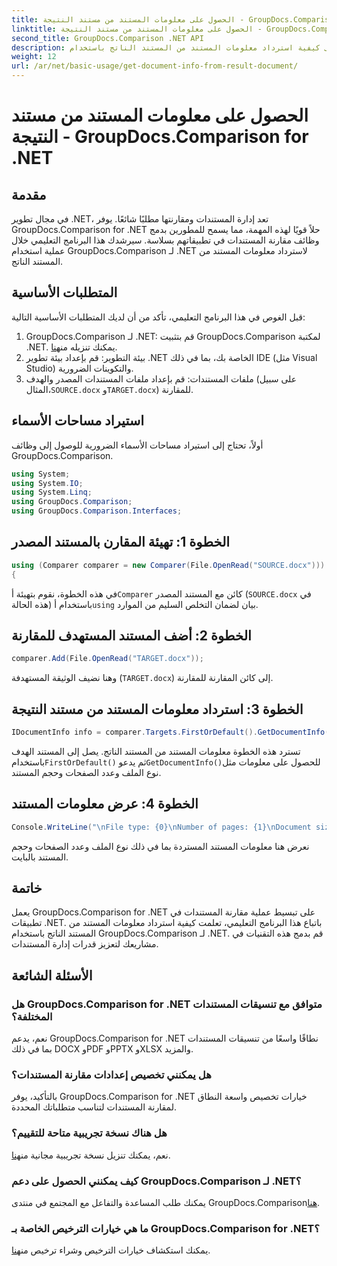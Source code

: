```yaml
---
title: الحصول على معلومات المستند من مستند النتيجة - GroupDocs.Comparison for .NET
linktitle: الحصول على معلومات المستند من مستند النتيجة - GroupDocs.Comparison for .NET
second_title: GroupDocs.Comparison .NET API
description: تعرف على كيفية استرداد معلومات المستند من المستند الناتج باستخدام GroupDocs.Comparison for .NET. شرح الخطوات السهلة لمطوري .NET.
weight: 12
url: /ar/net/basic-usage/get-document-info-from-result-document/
---
```


# الحصول على معلومات المستند من مستند النتيجة - GroupDocs.Comparison for .NET

## مقدمة
في مجال تطوير .NET، تعد إدارة المستندات ومقارنتها مطلبًا شائعًا. يوفر GroupDocs.Comparison for .NET حلاً قويًا لهذه المهمة، مما يسمح للمطورين بدمج وظائف مقارنة المستندات في تطبيقاتهم بسلاسة. سيرشدك هذا البرنامج التعليمي خلال عملية استخدام GroupDocs.Comparison لـ .NET لاسترداد معلومات المستند من المستند الناتج. 
## المتطلبات الأساسية
قبل الغوص في هذا البرنامج التعليمي، تأكد من أن لديك المتطلبات الأساسية التالية:
1. GroupDocs.Comparison لـ .NET: قم بتثبيت GroupDocs.Comparison لمكتبة .NET. يمكنك تنزيله من[هنا](https://releases.groupdocs.com/comparison/net/).
2. بيئة التطوير: قم بإعداد بيئة تطوير .NET الخاصة بك، بما في ذلك IDE (مثل Visual Studio) والتكوينات الضرورية.
3.  ملفات المستندات: قم بإعداد ملفات المستندات المصدر والهدف (على سبيل المثال،`SOURCE.docx` و`TARGET.docx`) للمقارنة.

## استيراد مساحات الأسماء
أولاً، تحتاج إلى استيراد مساحات الأسماء الضرورية للوصول إلى وظائف GroupDocs.Comparison.

```csharp
using System;
using System.IO;
using System.Linq;
using GroupDocs.Comparison;
using GroupDocs.Comparison.Interfaces;
```

## الخطوة 1: تهيئة المقارن بالمستند المصدر
```csharp
using (Comparer comparer = new Comparer(File.OpenRead("SOURCE.docx")))
{
```
 في هذه الخطوة، نقوم بتهيئة أ`Comparer` كائن مع المستند المصدر (`SOURCE.docx` في هذه الحالة) باستخدام أ`using` بيان لضمان التخلص السليم من الموارد.
## الخطوة 2: أضف المستند المستهدف للمقارنة
```csharp
comparer.Add(File.OpenRead("TARGET.docx"));
```
وهنا نضيف الوثيقة المستهدفة (`TARGET.docx`) إلى كائن المقارنة للمقارنة.
## الخطوة 3: استرداد معلومات المستند من مستند النتيجة
```csharp
IDocumentInfo info = comparer.Targets.FirstOrDefault().GetDocumentInfo();
```
 تسترد هذه الخطوة معلومات المستند من المستند الناتج. يصل إلى المستند الهدف باستخدام`FirstOrDefault()` ثم يدعو`GetDocumentInfo()`للحصول على معلومات مثل نوع الملف وعدد الصفحات وحجم المستند.
## الخطوة 4: عرض معلومات المستند
```csharp
Console.WriteLine("\nFile type: {0}\nNumber of pages: {1}\nDocument size: {2} bytes", info.FileType, info.PageCount, info.Size);
```
نعرض هنا معلومات المستند المستردة بما في ذلك نوع الملف وعدد الصفحات وحجم المستند بالبايت.

## خاتمة
يعمل GroupDocs.Comparison for .NET على تبسيط عملية مقارنة المستندات في تطبيقات .NET. باتباع هذا البرنامج التعليمي، تعلمت كيفية استرداد معلومات المستند من المستند الناتج باستخدام GroupDocs.Comparison لـ .NET. قم بدمج هذه التقنيات في مشاريعك لتعزيز قدرات إدارة المستندات.
## الأسئلة الشائعة
### هل GroupDocs.Comparison for .NET متوافق مع تنسيقات المستندات المختلفة؟
نعم، يدعم GroupDocs.Comparison for .NET نطاقًا واسعًا من تنسيقات المستندات بما في ذلك DOCX وPDF وPPTX وXLSX والمزيد.
### هل يمكنني تخصيص إعدادات مقارنة المستندات؟
بالتأكيد، يوفر GroupDocs.Comparison for .NET خيارات تخصيص واسعة النطاق لمقارنة المستندات لتناسب متطلباتك المحددة.
### هل هناك نسخة تجريبية متاحة للتقييم؟
 نعم، يمكنك تنزيل نسخة تجريبية مجانية من[هنا](https://releases.groupdocs.com/).
### كيف يمكنني الحصول على دعم GroupDocs.Comparison لـ .NET؟
 يمكنك طلب المساعدة والتفاعل مع المجتمع في منتدى GroupDocs.Comparison[هنا](https://forum.groupdocs.com/c/comparison/12).
### ما هي خيارات الترخيص الخاصة بـ GroupDocs.Comparison for .NET؟
 يمكنك استكشاف خيارات الترخيص وشراء ترخيص من[هنا](https://purchase.groupdocs.com/buy).